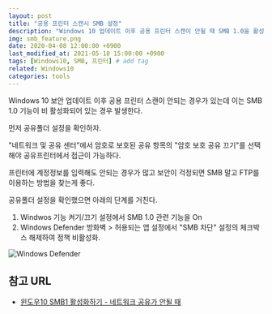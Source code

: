 ```yaml
---
layout: post
title: "공용 프린터 스캔시 SMB 설정"
description: "Windows 10 업데이트 이후 공용 프린터 스캔이 안될 때 SMB 1.0을 활성화하고 SMB 차단 정책을 비활성화 한다."
img: smb_feature.png
date: 2020-04-08 12:00:00 +0900
last_modified_at: 2021-05-18 15:00:00 +0900
tags: [Windows10, SMB, 프린터] # add tag
related: Windows10
categories: tools
---
```



Windows 10 보안 업데이트 이후 공용 프린터 스캔이 안되는 경우가 있는데 이는 SMB 1.0 기능이 비 활성화되어 있는 경우 발생한다. 

먼저 공유폴더 설정을 확인하자. 

"네트워크 및 공유 센터"에서 암호로 보호된 공유 항목의 "암호 보호 공유 끄기"를 선택해야 공유프린터에서 접근이 가능하다. 

프린터에 계정정보를 입력해도 안되는 경우가 많고 보안이 걱정되면 SMB 말고 FTP를 이용하는 방법을 찾는게 좋다. 

공유폴더 설정을 확인했으면 아래의 단계를 거친다. 

1. Windwos 기능 켜기/끄기 설정에서 SMB 1.0 관련 기능을 On 
2. Windows Defender 방화벽 > 허용되는 앱 설정에서 "SMB 차단" 설정의 체크박스 해제하여 정책 비활성화. 

![Windows Defender]({{site.baseurl}}/assets/img/smb_firewall.png)


## 참고 URL

- [윈도우10 SMB1 활성화하기 - 네트워크 공유가 안될 때](https://rootblog.tistory.com/139)
